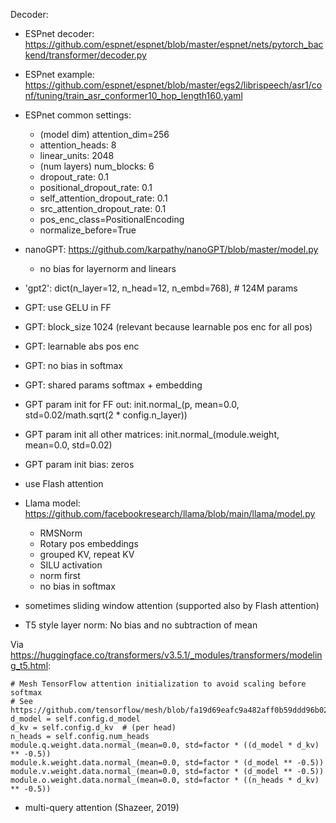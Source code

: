 Decoder:

- ESPnet decoder: https://github.com/espnet/espnet/blob/master/espnet/nets/pytorch_backend/transformer/decoder.py
- ESPnet example: https://github.com/espnet/espnet/blob/master/egs2/librispeech/asr1/conf/tuning/train_asr_conformer10_hop_length160.yaml
- ESPnet common settings:
  - (model dim) attention_dim=256
  - attention_heads: 8
  - linear_units: 2048
  - (num layers) num_blocks: 6
  - dropout_rate: 0.1
  - positional_dropout_rate: 0.1
  - self_attention_dropout_rate: 0.1
  - src_attention_dropout_rate: 0.1
  - pos_enc_class=PositionalEncoding
  - normalize_before=True

- nanoGPT: https://github.com/karpathy/nanoGPT/blob/master/model.py
  - no bias for layernorm and linears
- 'gpt2': dict(n_layer=12, n_head=12, n_embd=768),  # 124M params
- GPT: use GELU in FF
- GPT: block_size 1024 (relevant because learnable pos enc for all pos)
- GPT: learnable abs pos enc
- GPT: no bias in softmax
- GPT: shared params softmax + embedding
- GPT param init for FF out: init.normal_(p, mean=0.0, std=0.02/math.sqrt(2 * config.n_layer))
- GPT param init all other matrices: init.normal_(module.weight, mean=0.0, std=0.02)
- GPT param init bias: zeros

- use Flash attention

- Llama model: https://github.com/facebookresearch/llama/blob/main/llama/model.py
  - RMSNorm
  - Rotary pos embeddings
  - grouped KV, repeat KV
  - SILU activation
  - norm first
  - no bias in softmax

- sometimes sliding window attention (supported also by Flash attention)

- T5 style layer norm: No bias and no subtraction of mean

Via https://huggingface.co/transformers/v3.5.1/_modules/transformers/modeling_t5.html:

    # Mesh TensorFlow attention initialization to avoid scaling before softmax
    # See https://github.com/tensorflow/mesh/blob/fa19d69eafc9a482aff0b59ddd96b025c0cb207d/mesh_tensorflow/transformer/attention.py#L136
    d_model = self.config.d_model
    d_kv = self.config.d_kv  # (per head)
    n_heads = self.config.num_heads
    module.q.weight.data.normal_(mean=0.0, std=factor * ((d_model * d_kv) ** -0.5))
    module.k.weight.data.normal_(mean=0.0, std=factor * (d_model ** -0.5))
    module.v.weight.data.normal_(mean=0.0, std=factor * (d_model ** -0.5))
    module.o.weight.data.normal_(mean=0.0, std=factor * ((n_heads * d_kv) ** -0.5))

- multi-query attention (Shazeer, 2019)
